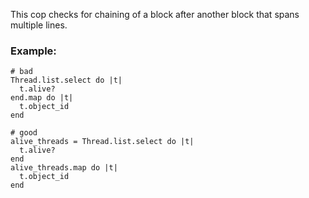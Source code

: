 This cop checks for chaining of a block after another block that spans
multiple lines.

### Example:

    # bad
    Thread.list.select do |t|
      t.alive?
    end.map do |t|
      t.object_id
    end

    # good
    alive_threads = Thread.list.select do |t|
      t.alive?
    end
    alive_threads.map do |t|
      t.object_id
    end